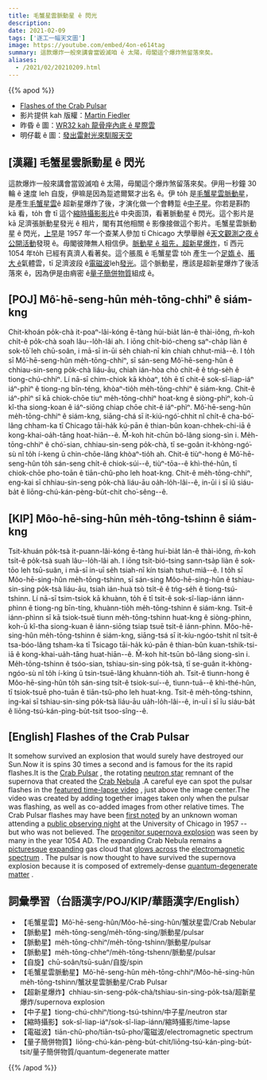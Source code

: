 ```yaml
---
title: 毛蟹星雲脈動星 ê 閃光
description:
date: 2021-02-09
tags: ['逐工一幅天文圖']
image: https://youtube.com/embed/4on-e614tag
summary: 這款爆炸一般來講會當毀滅咱 ê 太陽，毋閣這个爆炸煞留落來矣。
aliases:
  - /2021/02/20210209.html
---
```


{{% apod %}}

- [Flashes of the Crab Pulsar](https://apod.nasa.gov/apod/ap210209.html)
- 影片提供 kah 版權：[Martin Fiedler](http://%20martin%20.dot.%20fiedler%20@at@%20mail%20.dot.%20de)
- 昨昏 ê 圖：[WR32 kah 龍骨座內底 ê 星際雲](https://apod-taigi.blogspot.com/2021/02/20210208.html)
- 明仔載 ê 圖：[發出雷射光來馴服天空](https://www.apod.tw/2021/02/20210210.html)

## [漢羅] 毛蟹星雲脈動星 ê 閃光

這款爆炸一般來講會當毀滅咱 ê 太陽，毋閣這个爆炸煞留落來矣。伊用一秒鐘 30 輪 ê 速度 leh 自旋，伊嘛是因為踅遮爾緊才出名 ê。伊 to̍h 是[毛蟹星雲脈動星](https://en.wikipedia.org/wiki/Crab_Pulsar)，是產生[毛蟹星雲](https://apod.nasa.gov/apod/ap200906.html)ê 超新星爆炸了後，才演化做一个會轉踅 ê[中子星](https://www.nasa.gov/mission_pages/GLAST/science/neutron_stars.html)。你若是斟酌 kā 看，to̍h 會 tī 這个[縮時攝影影片](https://youtu.be/4on-e614tag)ê 中央面頂，看著脈動星 ê 閃光。這个影片是 kā 足濟張脈動星發光 ê 相片，閣有其他相關 ê 影像接做這个影片。毛蟹星雲脈動星 ê 閃光，[上早](https://pos.sissa.it/099/014/pdf)是 1957 年一个查某人參加 tī Chicago 大學舉辦 ê[天文觀測之夜 ê 公開活動](https://nightsky.jpl.nasa.gov/event-list.cfm)發現 ê。毋閣彼陣無人相信伊。[脈動星 ê 祖先，超新星爆炸](https://earthsky.org/clusters-nebulae-galaxies/crab-nebula-was-an-exploding-star)，tī 西元 1054 年to̍h 已經有真濟人看著矣。這个脹風 ê 毛蟹星雲 to̍h 產生一个[足媠 ê](https://apod.nasa.gov/apod/ap160708.html)、[脹大 ê](https://www.astrobin.com/full/327338/0/)氣體雲，tī 足濟波段 ê[電磁波](https://science.nasa.gov/ems/01_intro)leh[發光](https://youtu.be/yf3Jd51pnuk)。這个脈動星，應該是超新星爆炸了後活落來 ê，因為伊是由痟密 ê[量子簡併物質](https://en.wikipedia.org/wiki/Degenerate_matter)組成 ê。

## [POJ] Mô͘-hē-seng-hûn me̍h-tōng-chhiⁿ ê siám-kng

Chit-khoán po̍k-chà it-poaⁿ-lâi-kóng ē-tàng húi-bia̍t lán-ê thài-iông, m̄-koh chi̍t-ê po̍k-chà soah lâu--lo̍h-lâi ah. I iōng chi̍t-bió-cheng saⁿ-cha̍p liàn ê sok-tō͘ leh chū-soân, i mā-sī in-ūi se̍h chiah-nī kín chiah chhut-miâ--ê. I to̍h sī Mô͘-hē-seng-hûn me̍h-tōng-chhiⁿ, sī sán-seng Mô͘-hē-seng-hûn ê chhiau-sin-seng po̍k-chà liáu-āu, chiah ián-hòa chò chi̍t-ê ê tńg-se̍h ê tiong-chú-chhiⁿ. Lí nā-sī chim-chiok kā khòaⁿ, to̍h ē tī chit-ê sok-sî-liap-iáⁿ iáⁿ-phìⁿ ê tiong-ng bīn-téng, khòaⁿ-tio̍h me̍h-tōng-chhiⁿ ê siám-kng. Chit-ê iáⁿ-phìⁿ sī kā chiok-chōe tiuⁿ me̍h-tōng-chhiⁿ hoat-kng ê siòng-phìⁿ, koh-ū kî-tha siong-koan ê iáⁿ-siōng chiap chōe chit-ê iáⁿ-phìⁿ. Mô͘-hē-seng-hûn me̍h-tōng-chhiⁿ ê siám-kng, siāng-chá sī it-kiú-ngó͘-chhit nî chi̍t-ê cha-bó͘-lâng chham-ka tī Chicago tāi-ha̍k kú-pān ê thian-bûn koan-chhek-chi-iā ê kong-khai-oa̍h-tāng hoat-hiān--ê. M̄-koh hit-chūn bô-lâng siong-sìn i. Me̍h-tōng-chhiⁿ ê chó͘-sian, chhiau-sin-seng po̍k-chà, tī se-goân it-khòng-ngó͘-sù nî to̍h í-keng ū chin-chōe-lâng khòaⁿ-tio̍h ah. Chit-ê tiùⁿ-hong ê Mô͘-hē-seng-hûn to̍h sán-seng chi̍t-ê chiok-súi--ê, tiùⁿ-tōa--ê khì-thé-hûn, tī chiok-chōe pho-toān ê tiān-chû-pho leh hoat-kng. Chit-ê me̍h-tōng-chhiⁿ, eng-kai sī chhiau-sin-seng po̍k-chà liáu-āu oa̍h-lo̍h-lâi--ê, in-ūi i sī iû siáu-ba̍t ê liōng-chú-kán-pèng-bu̍t-chit cho͘-sêng--ê.

## [KIP] Môo-hē-sing-hûn me̍h-tōng-tshinn ê siám-kng

Tsit-khuán po̍k-tsà it-puann-lâi-kóng ē-tàng huí-bia̍t lán-ê thài-iông, m̄-koh tsi̍t-ê po̍k-tsà suah lâu--lo̍h-lâi ah. I iōng tsi̍t-bió-tsing sann-tsa̍p liàn ê sok-tōo leh tsū-suân, i mā-sī in-uī se̍h tsiah-nī kín tsiah tshut-miâ--ê. I to̍h sī Môo-hē-sing-hûn me̍h-tōng-tshinn, sī sán-sing Môo-hē-sing-hûn ê tshiau-sin-sing po̍k-tsà liáu-āu, tsiah ián-huà tsò tsi̍t-ê ê tńg-se̍h ê tiong-tsú-tshinn. Lí nā-sī tsim-tsiok kā khuànn, to̍h ē tī tsit-ê sok-sî-liap-iánn iánn-phìnn ê tiong-ng bīn-tíng, khuànn-tio̍h me̍h-tōng-tshinn ê siám-kng. Tsit-ê iánn-phìnn sī kā tsiok-tsuē tiunn me̍h-tōng-tshinn huat-kng ê siòng-phìnn, koh-ū kî-tha siong-kuan ê iánn-siōng tsiap tsuē tsit-ê iánn-phìnn. Môo-hē-sing-hûn me̍h-tōng-tshinn ê siám-kng, siāng-tsá sī it-kíu-ngóo-tshit nî tsi̍t-ê tsa-bóo-lâng tsham-ka tī Tsicago tāi-ha̍k kú-pān ê thian-bûn kuan-tshik-tsi-iā ê kong-khai-ua̍h-tāng huat-hiān--ê. M̄-koh hit-tsūn bô-lâng siong-sìn i. Me̍h-tōng-tshinn ê tsóo-sian, tshiau-sin-sing po̍k-tsà, tī se-guân it-khòng-ngóo-sù nî to̍h í-king ū tsin-tsuē-lâng khuànn-tio̍h ah. Tsit-ê tìunn-hong ê Môo-hē-sing-hûn to̍h sán-sing tsi̍t-ê tsiok-suí--ê, tìunn-tuā--ê khì-thé-hûn, tī tsiok-tsuē pho-tuān ê tiān-tsû-pho leh huat-kng. Tsit-ê me̍h-tōng-tshinn, ing-kai sī tshiau-sin-sing po̍k-tsà liáu-āu ua̍h-lo̍h-lâi--ê, in-uī i sī îu siáu-ba̍t ê liōng-tsú-kán-pìng-bu̍t-tsit tsoo-sîng--ê.

## [English] Flashes of the Crab Pulsar 

It somehow survived an explosion that would surely have destroyed our Sun.Now it is spins 30 times a second and is famous for the its rapid flashes.It is the [Crab Pulsar](https://en.wikipedia.org/wiki/Crab_Pulsar) , the rotating [neutron star](https://www.nasa.gov/mission_pages/GLAST/science/neutron_stars.html) remnant of the supernova that created the [Crab Nebula](https://apod.nasa.gov/apod/ap200906.html) .A careful eye can spot the pulsar flashes in the [featured time-lapse video](https://youtu.be/4on-e614tag) , just above the image center.The video was created by adding together images taken only when the pulsar was flashing, as well as co-added images from other relative times. The Crab Pulsar flashes may have been [first noted](https://pos.sissa.it/099/014/pdf) by an unknown woman attending a [public observing night](https://nightsky.jpl.nasa.gov/event-list.cfm) at the University of Chicago in 1957 -- but who was not believed. The [progenitor supernova explosion](https://earthsky.org/clusters-nebulae-galaxies/crab-nebula-was-an-exploding-star) was seen by many in the year 1054 AD. The expanding Crab Nebula remains a [picturesque](https://apod.nasa.gov/apod/ap160708.html) [expanding](https://www.astrobin.com/full/327338/0/) gas cloud that [glows across](https://youtu.be/yf3Jd51pnuk) the [electromagnetic spectrum](https://science.nasa.gov/ems/01_intro) . The pulsar is now thought to have survived the supernova explosion because it is composed of extremely-dense [quantum-degenerate matter](https://en.wikipedia.org/wiki/Degenerate_matter) .

## 詞彙學習（台語漢字/POJ/KIP/華語漢字/English）

- 【毛蟹星雲】Mô͘-hē-seng-hûn/Môo-hē-sing-hûn/蟹狀星雲/Crab Nebular
- 【脈動星】me̍h-tōng-seng/me̍h-tōng-sing/脈動星/pulsar
- 【脈動星】me̍h-tōng-chhiⁿ/me̍h-tōng-tshinn/脈動星/pulsar
- 【脈動星】me̍h-tōng-chheⁿ/me̍h-tōng-tshenn/脈動星/pulsar
- 【自旋】chū-soân/tsū-suân/自旋/spin
- 【毛蟹星雲脈動星】Mô͘-hē-seng-hûn me̍h-tōng-chhiⁿ/Môo-hē-sing-hûn me̍h-tōng-tshinn/蟹狀星雲脈動星/Crab Pulsar
- 【超新星爆炸】chhiau-sin-seng-po̍k-chà/tshiau-sin-sing-po̍k-tsà/超新星爆炸/supernova explosion
- 【中子星】tiong-chú-chhiⁿ/tiong-tsú-tshinn/中子星/neutron star
- 【縮時攝影】sok-sî-liap-iáⁿ/sok-sî-liap-iánn/縮時攝影/time-lapse
- 【電磁波】tiān-chû-pho/tiān-tsû-pho/電磁波/electromagnetic spectrum
- 【量子簡併物質】liōng-chú-kán-pèng-bu̍t-chit/liōng-tsú-kán-pìng-bu̍t-tsit/量子簡併物質/quantum-degenerate matter

{{% /apod %}}
